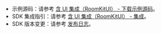 
<div class="mk-hint">

- 示例源码：请参考 [含 UI 集成（RoomKitUI） - 下载示例源码](!IntegrateRoomKitUI/Sample_Codes)。
- SDK 集成指引：请参考 [含 UI 集成（RoomKitUI） - 集成](!IntegrateRoomKitUI/Integration)。
- SDK 版本变更：请参考 [发布日志](!Download_SDK/Release_Notes)。
  
</div>



